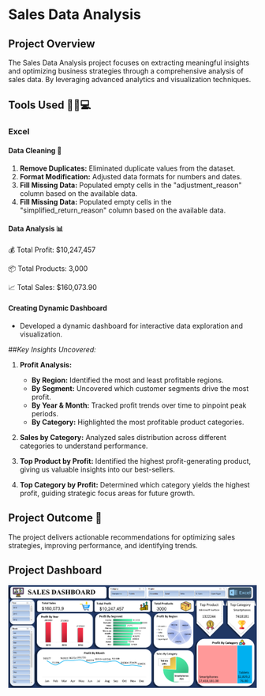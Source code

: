 # Sales Data Analysis

## Project Overview

The Sales Data Analysis project focuses on extracting meaningful insights and optimizing business strategies through a comprehensive analysis of sales data.
By leveraging advanced analytics and visualization techniques.

## Tools Used 🧑‍💻💻

### Excel


#### Data Cleaning 🧽
1. **Remove Duplicates:** Eliminated duplicate values from the dataset.
2. **Format Modification:** Adjusted data formats for numbers and dates.
3. **Fill Missing Data:** Populated empty cells in the "adjustment_reason" column based on the available data.
4. **Fill Missing Data:** Populated empty cells in the "simplified_return_reason" column based on the available data.


#### Data Analysis 📊

💰 Total Profit: $10,247,457

📦 Total Products: 3,000

📈 Total Sales: $160,073.90


#### Creating Dynamic Dashboard 
   - Developed a dynamic dashboard for interactive data exploration and visualization.



##*Key Insights Uncovered:*

1. **Profit Analysis:**
   - **By Region:** Identified the most and least profitable regions.
   - **By Segment:** Uncovered which customer segments drive the most profit.
   - **By Year & Month:** Tracked profit trends over time to pinpoint peak periods.
   - **By Category:** Highlighted the most profitable product categories.


2. **Sales by Category:** Analyzed sales distribution across different categories to understand performance.


3. **Top Product by Profit:** Identified the highest profit-generating product, giving us valuable insights into our best-sellers.


4. **Top Category by Profit:** Determined which category yields the highest profit, guiding strategic focus areas for future growth.



## Project Outcome 🎯

The project delivers actionable recommendations for optimizing sales strategies, improving performance, and identifying trends.


## Project Dashboard

![Sales Data Analysis Dashboard](https://github.com/Raghad-El-Ghobashy/Sales-Data-Analysis-Excel/blob/main/Dashboard.png)
